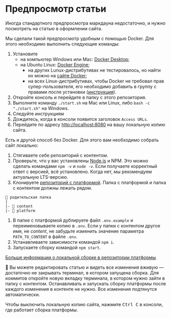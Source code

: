 # Предпросмотр статьи

Иногда стандартного предпросмотра маркдауна недостаточно, и нужно посмотреть на статью в оформлении сайта.

Мы сделали такой предпросмотр удобным с помощью Docker. Для этого необходимо выполнить следующие команды:

1. Установите
    - на компьютер Windows или Mac: [Docker Desktop](https://www.docker.com/products/docker-desktop);
    - на Ubuntu Linux: [Docker Engine](https://docs.docker.com/engine/install/ubuntu/);
        - на других Lunux-дистрибутивах не тестировалось, но найти их можно на [сайте Docker](https://docs.docker.com/engine/install/);
        - на всех Linux-дистрибутивах, чтобы Docker не требовал прав супер-пользователя, его необходимо добавить в группу с правами после установки ([инструкция](https://docs.docker.com/engine/install/linux-postinstall/)).
1. Откройте консоль и перейдите в папку с этого репозитория.
1. Выполните команду `./start.sh` на Mac или Linux, либо `bash -c "./start.sh"` на Windows.
1. Следуйте инструкциям
1. Дождитесь, когда в консоли появится заголовок `Access URLs`.
1. Перейдите по адресу [http://localhost:8080](http://localhost:8080) на вашу локальную копию сайта.

Есть и другой способ без Docker. Для этого вам необходимо собрать сайт локально:

1. Стягиваете себе репозиторий с контентом.
1. Проверьте, что у вас установлены [Node.js](https://nodejs.org/en/) и NPM. Это можно сделать командами `npm -v` и `node -v`. Если получаете корректный ответ с версией, всё установлено. Когда нет, мы рекомендуем актуальную LTS-версию.
1. Клонируете [репозиторий с платформой](https://github.com/doka-guide/platform). Папка с платформой и папка с контентом должны лежать рядом.

```
📁 родительская папка
|
|- 📁 content
|- 📁 platform
```

1. В папке с платформой дублируете файл `.env.example` и переименовываете копию в `.env`. Если у папки с контентом другое имя, не _content_, не забудьте изменить значение параметра `PATH_TO_CONTENT` в файле `.env`.
1. Устанавливаете зависимости командой `npm i`.
1. Запускаете сборку командой `npm start`.

[Больше информации о локальной сборке в репозитории платформы](https://github.com/doka-guide/platform/blob/main/docs/how-to-run.md).

🧨 Вы можете редактировать статью и видеть все изменения вживую — достаточно не закрывать терминал, в котором запущена сборка. Для коммитов откройте новую вкладку терминала, в котором нужно зайти в папку с контентом. Останавливать и запускать сборку платформы после каждого изменения в контенте не нужно. Все изменения подтянутся автоматически.

Чтобы выключить локальную копию сайта, нажмите <kbd>Ctrl C</kbd> в консоли, где работает сборка платформы.
